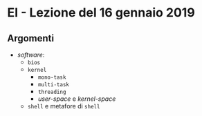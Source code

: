# EI - Lezione del 16 gennaio 2019

## Argomenti

* *software*:
  * `bios`
  * `kernel`
    * `mono-task`
    * `multi-task`
    * `threading`
    * *user-space* e *kernel-space*
  * `shell` e metafore di `shell`
